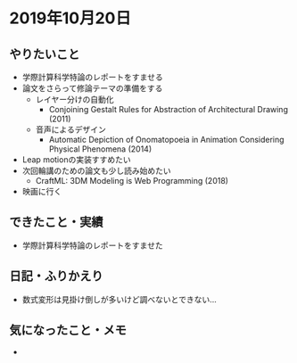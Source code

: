 # 2019年10月20日

## やりたいこと

- 学際計算科学特論のレポートをすませる
- 論文をさらって修論テーマの準備をする
  - レイヤー分けの自動化
    - Conjoining Gestalt Rules for Abstraction of Architectural Drawing (2011)
  - 音声によるデザイン
    - Automatic Depiction of Onomatopoeia in Animation Considering Physical Phenomena (2014)
- Leap motionの実装すすめたい
- 次回輪講のための論文も少し読み始めたい
  - CraftML: 3DM Modeling is Web Programming (2018)
- 映画に行く

## できたこと・実績

- 学際計算科学特論のレポートをすませた

## 日記・ふりかえり

- 数式変形は見掛け倒しが多いけど調べないとできない...

## 気になったこと・メモ

- 
